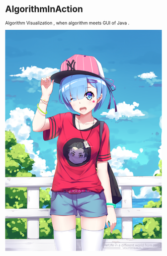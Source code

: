 # AlgorithmInAction
Algorithm Visualization , when algorithm meets GUI of Java .

![正事配图](https://github.com/NoMoreThanAWord/AlgorithmInAction/raw/master/IMG/3.png)
